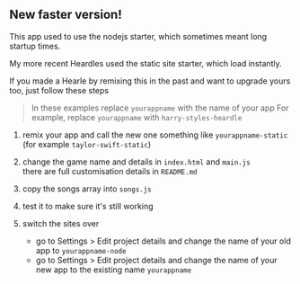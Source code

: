 ## New faster version!

This app used to use the nodejs starter, which sometimes meant long startup times.

My more recent Heardles used the static site starter, which load instantly.

If you made a Hearle by remixing this in the past and want to upgrade yours too, just follow these steps

> In these examples replace `yourappname` with the name of your app
> For example, replace `yourappname` with `harry-styles-heardle`

1. remix your app and call the new one something like `yourappname-static` (for example `taylor-swift-static`)

2. change the game name and details in `index.html` and `main.js`  
   there are full customisation details in `README.md`

3. copy the songs array into `songs.js`

4. test it to make sure it's still working

5. switch the sites over
   - go to Settings > Edit project details and change the name of your old app to `yourappname-node`
   - go to Settings > Edit project details and change the name of your new app to the existing name `yourappname`
